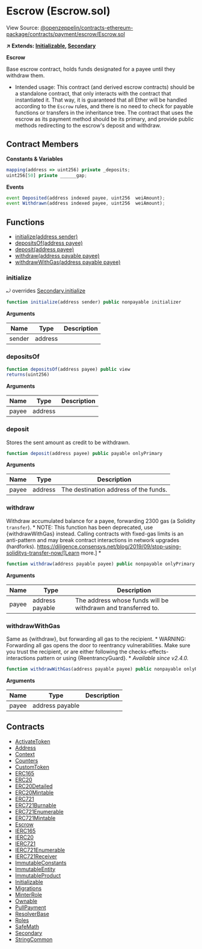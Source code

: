 # Escrow (Escrow.sol)

View Source: [@openzeppelin/contracts-ethereum-package/contracts/payment/escrow/Escrow.sol](../@openzeppelin/contracts-ethereum-package/contracts/payment/escrow/Escrow.sol)

**↗ Extends: [Initializable](Initializable.md), [Secondary](Secondary.md)**

**Escrow**

Base escrow contract, holds funds designated for a payee until they
withdraw them.
  * Intended usage: This contract (and derived escrow contracts) should be a
standalone contract, that only interacts with the contract that instantiated
it. That way, it is guaranteed that all Ether will be handled according to
the `Escrow` rules, and there is no need to check for payable functions or
transfers in the inheritance tree. The contract that uses the escrow as its
payment method should be its primary, and provide public methods redirecting
to the escrow's deposit and withdraw.

## Contract Members
**Constants & Variables**

```js
mapping(address => uint256) private _deposits;
uint256[50] private ______gap;

```

**Events**

```js
event Deposited(address indexed payee, uint256  weiAmount);
event Withdrawn(address indexed payee, uint256  weiAmount);
```

## Functions

- [initialize(address sender)](#initialize)
- [depositsOf(address payee)](#depositsof)
- [deposit(address payee)](#deposit)
- [withdraw(address payable payee)](#withdraw)
- [withdrawWithGas(address payable payee)](#withdrawwithgas)

### initialize

⤾ overrides [Secondary.initialize](Secondary.md#initialize)

```js
function initialize(address sender) public nonpayable initializer 
```

**Arguments**

| Name        | Type           | Description  |
| ------------- |------------- | -----|
| sender | address |  | 

### depositsOf

```js
function depositsOf(address payee) public view
returns(uint256)
```

**Arguments**

| Name        | Type           | Description  |
| ------------- |------------- | -----|
| payee | address |  | 

### deposit

Stores the sent amount as credit to be withdrawn.

```js
function deposit(address payee) public payable onlyPrimary 
```

**Arguments**

| Name        | Type           | Description  |
| ------------- |------------- | -----|
| payee | address | The destination address of the funds. | 

### withdraw

Withdraw accumulated balance for a payee, forwarding 2300 gas (a
Solidity `transfer`).
     * NOTE: This function has been deprecated, use {withdrawWithGas} instead.
Calling contracts with fixed-gas limits is an anti-pattern and may break
contract interactions in network upgrades (hardforks).
https://diligence.consensys.net/blog/2019/09/stop-using-soliditys-transfer-now/[Learn more.]
     *

```js
function withdraw(address payable payee) public nonpayable onlyPrimary 
```

**Arguments**

| Name        | Type           | Description  |
| ------------- |------------- | -----|
| payee | address payable | The address whose funds will be withdrawn and transferred to. | 

### withdrawWithGas

Same as {withdraw}, but forwarding all gas to the recipient.
     * WARNING: Forwarding all gas opens the door to reentrancy vulnerabilities.
Make sure you trust the recipient, or are either following the
checks-effects-interactions pattern or using {ReentrancyGuard}.
     * _Available since v2.4.0._

```js
function withdrawWithGas(address payable payee) public nonpayable onlyPrimary 
```

**Arguments**

| Name        | Type           | Description  |
| ------------- |------------- | -----|
| payee | address payable |  | 

## Contracts

* [ActivateToken](ActivateToken.md)
* [Address](Address.md)
* [Context](Context.md)
* [Counters](Counters.md)
* [CustomToken](CustomToken.md)
* [ERC165](ERC165.md)
* [ERC20](ERC20.md)
* [ERC20Detailed](ERC20Detailed.md)
* [ERC20Mintable](ERC20Mintable.md)
* [ERC721](ERC721.md)
* [ERC721Burnable](ERC721Burnable.md)
* [ERC721Enumerable](ERC721Enumerable.md)
* [ERC721Mintable](ERC721Mintable.md)
* [Escrow](Escrow.md)
* [IERC165](IERC165.md)
* [IERC20](IERC20.md)
* [IERC721](IERC721.md)
* [IERC721Enumerable](IERC721Enumerable.md)
* [IERC721Receiver](IERC721Receiver.md)
* [ImmutableConstants](ImmutableConstants.md)
* [ImmutableEntity](ImmutableEntity.md)
* [ImmutableProduct](ImmutableProduct.md)
* [Initializable](Initializable.md)
* [Migrations](Migrations.md)
* [MinterRole](MinterRole.md)
* [Ownable](Ownable.md)
* [PullPayment](PullPayment.md)
* [ResolverBase](ResolverBase.md)
* [Roles](Roles.md)
* [SafeMath](SafeMath.md)
* [Secondary](Secondary.md)
* [StringCommon](StringCommon.md)
